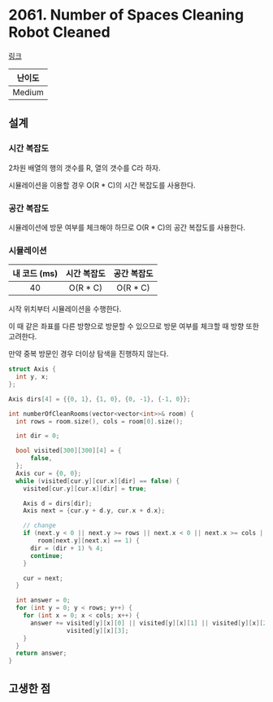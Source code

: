 # 2061. Number of Spaces Cleaning Robot Cleaned

[링크](https://leetcode.com/problems/number-of-spaces-cleaning-robot-cleaned/description/)

| 난이도 |
| :----: |
| Medium |

## 설계

### 시간 복잡도

2차원 배열의 행의 갯수를 R, 열의 갯수를 C라 하자.

시뮬레이션을 이용할 경우 O(R \* C)의 시간 복잡도를 사용한다.

### 공간 복잡도

시뮬레이션에 방문 여부를 체크해야 하므로 O(R \* C)의 공간 복잡도를 사용한다.

### 시뮬레이션

| 내 코드 (ms) | 시간 복잡도 | 공간 복잡도 |
| :----------: | :---------: | :---------: |
|      40      |  O(R \* C)  |  O(R \* C)  |

시작 위치부터 시뮬레이션을 수행한다.

이 때 같은 좌표를 다른 방향으로 방문할 수 있으므로 방문 여부를 체크할 때 방향 또한 고려한다.

만약 중복 방문인 경우 더이상 탐색을 진행하지 않는다.

```cpp
struct Axis {
  int y, x;
};

Axis dirs[4] = {{0, 1}, {1, 0}, {0, -1}, {-1, 0}};

int numberOfCleanRooms(vector<vector<int>>& room) {
  int rows = room.size(), cols = room[0].size();

  int dir = 0;

  bool visited[300][300][4] = {
      false,
  };
  Axis cur = {0, 0};
  while (visited[cur.y][cur.x][dir] == false) {
    visited[cur.y][cur.x][dir] = true;

    Axis d = dirs[dir];
    Axis next = {cur.y + d.y, cur.x + d.x};

    // change
    if (next.y < 0 || next.y >= rows || next.x < 0 || next.x >= cols ||
        room[next.y][next.x] == 1) {
      dir = (dir + 1) % 4;
      continue;
    }

    cur = next;
  }

  int answer = 0;
  for (int y = 0; y < rows; y++) {
    for (int x = 0; x < cols; x++) {
      answer += visited[y][x][0] || visited[y][x][1] || visited[y][x][2] ||
                visited[y][x][3];
    }
  }
  return answer;
}
```

## 고생한 점
